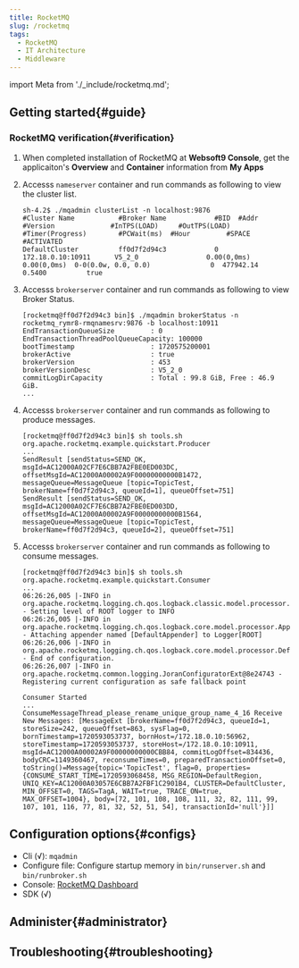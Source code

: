 ```yaml
---
title: RocketMQ
slug: /rocketmq
tags:
  - RocketMQ
  - IT Architecture
  - Middleware
---
```


import Meta from './_include/rocketmq.md';

<Meta name="meta" />

## Getting started{#guide}

### RocketMQ verification{#verification}

1. When completed installation of RocketMQ at **Websoft9 Console**, get the applicaiton's **Overview** and **Container** information from **My Apps**  

2. Accesss `nameserver` container and run commands as following to view the cluster list. 
    ```
    sh-4.2$ ./mqadmin clusterList -n localhost:9876
    #Cluster Name           #Broker Name            #BID  #Addr                  #Version              #InTPS(LOAD)     #OutTPS(LOAD)  #Timer(Progress)        #PCWait(ms)  #Hour         #SPACE    #ACTIVATED
    DefaultCluster          ff0d7f2d94c3            0     172.18.0.10:10911      V5_2_0                 0.00(0,0ms)       0.00(0,0ms)  0-0(0.0w, 0.0, 0.0)               0  477942.14     0.5400          true
    ```

3. Accesss `brokerserver` container and run commands as following to view Broker Status.
    ```
    [rocketmq@ff0d7f2d94c3 bin]$ ./mqadmin brokerStatus -n rocketmq_rymr8-rmqnamesrv:9876 -b localhost:10911
    EndTransactionQueueSize         : 0
    EndTransactionThreadPoolQueueCapacity: 100000
    bootTimestamp                   : 1720575200001
    brokerActive                    : true
    brokerVersion                   : 453
    brokerVersionDesc               : V5_2_0
    commitLogDirCapacity            : Total : 99.8 GiB, Free : 46.9 GiB.
    ...
    ```

4. Accesss `brokerserver` container and run commands as following to produce messages.

    ```
    [rocketmq@ff0d7f2d94c3 bin]$ sh tools.sh org.apache.rocketmq.example.quickstart.Producer
    ...
    SendResult [sendStatus=SEND_OK, msgId=AC12000A02CF7E6CBB7A2FBE0ED003DC, offsetMsgId=AC12000A00002A9F00000000000B1472, messageQueue=MessageQueue [topic=TopicTest, brokerName=ff0d7f2d94c3, queueId=1], queueOffset=751]
    SendResult [sendStatus=SEND_OK, msgId=AC12000A02CF7E6CBB7A2FBE0ED003DD, offsetMsgId=AC12000A00002A9F00000000000B1564, messageQueue=MessageQueue [topic=TopicTest, brokerName=ff0d7f2d94c3, queueId=2], queueOffset=751]
    ```

5. Accesss `brokerserver` container and run commands as following to consume messages.

    ```
    [rocketmq@ff0d7f2d94c3 bin]$ sh tools.sh org.apache.rocketmq.example.quickstart.Consumer
    ...
    06:26:26,005 |-INFO in org.apache.rocketmq.logging.ch.qos.logback.classic.model.processor.RootLoggerModelHandler - Setting level of ROOT logger to INFO
    06:26:26,005 |-INFO in org.apache.rocketmq.logging.ch.qos.logback.core.model.processor.AppenderRefModelHandler - Attaching appender named [DefaultAppender] to Logger[ROOT]
    06:26:26,006 |-INFO in org.apache.rocketmq.logging.ch.qos.logback.core.model.processor.DefaultProcessor@cb0ed20 - End of configuration.
    06:26:26,007 |-INFO in org.apache.rocketmq.common.logging.JoranConfiguratorExt@8e24743 - Registering current configuration as safe fallback point

    Consumer Started
    ...
    ConsumeMessageThread_please_rename_unique_group_name_4_16 Receive New Messages: [MessageExt [brokerName=ff0d7f2d94c3, queueId=1, storeSize=242, queueOffset=863, sysFlag=0, bornTimestamp=1720593053737, bornHost=/172.18.0.10:56962, storeTimestamp=1720593053737, storeHost=/172.18.0.10:10911, msgId=AC12000A00002A9F00000000000CBB84, commitLogOffset=834436, bodyCRC=1149360467, reconsumeTimes=0, preparedTransactionOffset=0, toString()=Message{topic='TopicTest', flag=0, properties={CONSUME_START_TIME=1720593068458, MSG_REGION=DefaultRegion, UNIQ_KEY=AC12000A03057E6CBB7A2FBF1C2901B4, CLUSTER=DefaultCluster, MIN_OFFSET=0, TAGS=TagA, WAIT=true, TRACE_ON=true, MAX_OFFSET=1004}, body=[72, 101, 108, 108, 111, 32, 82, 111, 99, 107, 101, 116, 77, 81, 32, 52, 51, 54], transactionId='null'}]]
    ```

## Configuration options{#configs}

- Cli (√): `mqadmin`
- Configure file: Configure startup memory in `bin/runserver.sh` and `bin/runbroker.sh`
- Console: [RocketMQ Dashboard](https://rocketmq.apache.org/docs/deploymentOperations/04Dashboard)
- SDK (√)

## Administer{#administrator}

## Troubleshooting{#troubleshooting}
